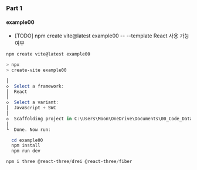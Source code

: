 ### Part 1

#### example00

- [TODO] npm create vite@latest example00 -- --template React 사용 가능 여부

```powershell
npm create vite@latest example00                    

> npx
> create-vite example00

│
◇  Select a framework:
│  React
│
◇  Select a variant:
│  JavaScript + SWC
│
◇  Scaffolding project in C:\Users\Moon\OneDrive\Documents\00_Code_Data\02_Javascript\InteractiveWebUsingThreeJS\part02\example00...
│
└  Done. Now run:

  cd example00   
  npm install    
  npm run dev
```

```powershell
npm i three @react-three/drei @react-three/fiber
```
